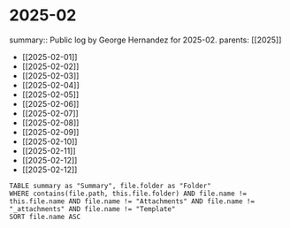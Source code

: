 #  2025-02

summary:: Public log by George Hernandez for 2025-02.
parents: [[2025]]

- [[2025-02-01]]
- [[2025-02-02]]
- [[2025-02-03]]
- [[2025-02-04]]
- [[2025-02-05]]
- [[2025-02-06]]
- [[2025-02-07]]
- [[2025-02-08]]
- [[2025-02-09]]
- [[2025-02-10]]
- [[2025-02-11]]
- [[2025-02-12]]
- [[2025-02-12]]

```dataview
TABLE summary as "Summary", file.folder as "Folder"
WHERE contains(file.path, this.file.folder) AND file.name != this.file.name AND file.name != "Attachments" AND file.name != "_attachments" AND file.name != "Template"
SORT file.name ASC
```
